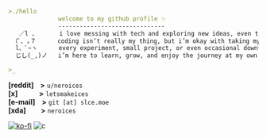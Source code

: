 ```md
>./hello
              welcome to my github profile ✨
              ------------------------------
   ／l 、      i love messing with tech and exploring new ideas, even though i’m still a beginner.
 （ﾟ､ ｡７      coding isn’t really my thing, but i’m okay with taking my time to figure out what truly excites me.
  l、ﾞ~ヽ      every experiment, small project, or even occasional downtime is part of the process.
  じし(_,)ノ   i’m here to learn, grow, and enjoy the journey at my own pace.

>_
```

**[reddit]&nbsp;&nbsp;&nbsp;&nbsp;>** `u/neroices`\
**[x]&nbsp;&nbsp;&nbsp;&nbsp;&nbsp;&nbsp;&nbsp;&nbsp;&nbsp;&nbsp;&nbsp;&nbsp;&nbsp;>** `letsmakeices`\
**[e-mail]&nbsp;&nbsp;&nbsp;&nbsp;>** `git [at] slce.moe`\
**[xda]&nbsp;&nbsp;&nbsp;&nbsp;&nbsp;&nbsp;&nbsp;&nbsp;&nbsp;>** `neroices`

[![ko-fi](https://ko-fi.com/img/githubbutton_sm.svg)](https://ko-fi.com/neroices)
![c](https://komarev.com/ghpvc/?username=neroices&style=pixel)
